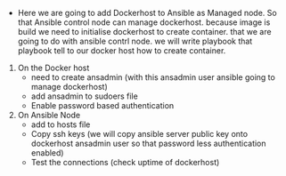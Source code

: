 
- Here we are going to add Dockerhost to Ansible as Managed node. So that Ansible control node can manage dockerhost. because image is build we need to initialise dockerhost to create container. that we are going to do with ansible contrl node. we will write playbook that playbook tell to our docker host how to create container.

1. On the Docker host
   - need to create ansadmin       (with this ansadmin user ansible going to manage dockerhost)
   - add ansadmin to sudoers file
   - Enable password based authentication
2. On Ansible Node
   - add to hosts file
   - Copy ssh keys  (we will copy ansible server public key onto dockerhost ansadmin user so that password less authentication enabled)
   - Test the connections   (check uptime of dockerhost) 
   
